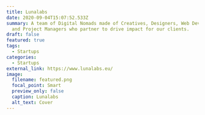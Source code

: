 ```yaml
---
title: Lunalabs
date: 2020-09-04T15:07:52.533Z
summary: A team of Digital Nomads made of Creatives, Designers, Web Developers
  and Project Managers who partner to drive impact for our clients.
draft: false
featured: true
tags:
  - Startups
categories:
  - Startups
external_link: https://www.lunalabs.eu/
image:
  filename: featured.png
  focal_point: Smart
  preview_only: false
  caption: Lunalabs
  alt_text: Cover
---
```

